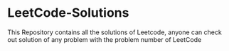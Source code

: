 # LeetCode-Solutions
This Repository contains all the solutions of Leetcode, anyone can check out solution of any problem with the problem number of LeetCode 
